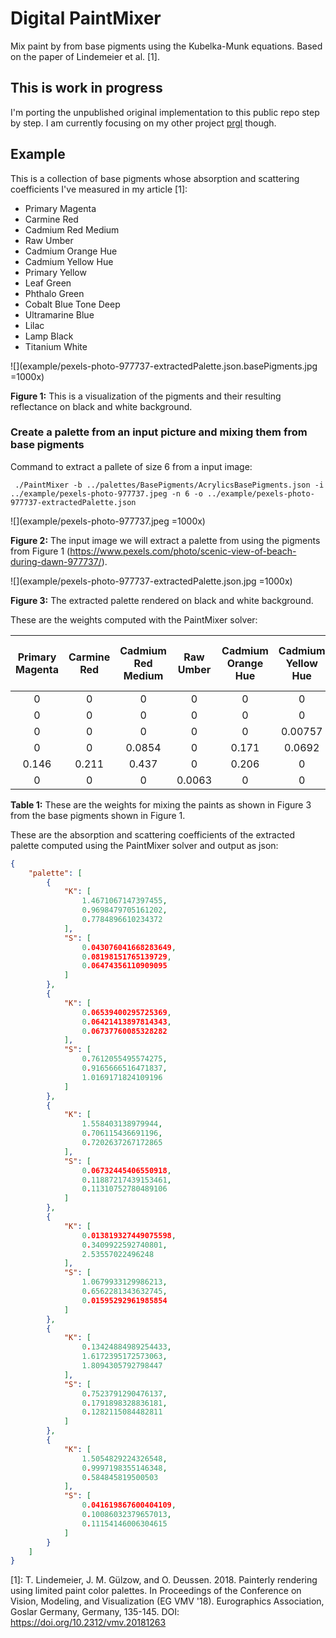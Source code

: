 # Digital PaintMixer

Mix paint by from base pigments using the Kubelka-Munk equations. Based on the paper of Lindemeier et al. [1].



## This is work in progress
I'm porting the unpublished original implementation to this public repo step by step. I am currently focusing on my other project  [prgl](https://github.com/lindemeier/prgl) though.


## Example

This is a collection of base pigments whose absorption and scattering coefficients I've measured in my article [1]:

* Primary Magenta
* Carmine Red
* Cadmium Red Medium
* Raw Umber
* Cadmium Orange Hue
* Cadmium Yellow Hue
* Primary Yellow
* Leaf Green
* Phthalo Green
* Cobalt Blue Tone Deep
* Ultramarine Blue
* Lilac
* Lamp Black
* Titanium White


![](example/pexels-photo-977737-extractedPalette.json.basePigments.jpg =1000x)

**Figure 1:** This is a visualization of the pigments and their resulting reflectance on black and white background.


### Create a palette from an input picture and mixing them from base pigments 
Command to extract a pallete of size 6 from a input image:
```shell
 ./PaintMixer -b ../palettes/BasePigments/AcrylicsBasePigments.json -i ../example/pexels-photo-977737.jpeg -n 6 -o ../example/pexels-photo-977737-extractedPalette.json
```

![](example/pexels-photo-977737.jpeg =1000x)

**Figure 2:** The input image we will extract a palette from using the pigments from Figure 1 (https://www.pexels.com/photo/scenic-view-of-beach-during-dawn-977737/).

![](example/pexels-photo-977737-extractedPalette.json.jpg =1000x)

**Figure 3:** The extracted palette rendered on black and white background.

These are the weights computed with the PaintMixer solver:

| Primary Magenta | Carmine Red| Cadmium Red Medium| Raw Umber| Cadmium Orange Hue| Cadmium Yellow Hue| Primary Yellow| Leaf Green| Phthalo Green| Cobalt Blue Tone Deep| Ultramarine Blue| Lilac| Lamp Black | Titanium White |
|:-------------:|:-------------:|:-------------:|:-------------:|:-------------:|:-------------:|:-------------:|:-------------:|:-------------:|:-------------:|:-------------:|:-------------:|:-------------:|:-------------:|
| 0      |0      | 0      | 0      | 0     | 0      |0    | 0.0947 | 0.262 | 0.0903 | 0.215  | 0      |0.337  | 0        | 
| 0      |0      | 0      | 0      | 0     | 0      |0    | 0      | 0     | 0      | 0      | 0.019  |0      | 0.981    | 
| 0      |0      | 0      | 0      | 0     | 0.00757|0    | 0.192  | 0.59  | 0.139  | 0.0424 | 0      |0      | 0.0292   | 
| 0      |0      | 0.0854 | 0      | 0.171 | 0.0692 |0.674| 0      | 0     | 0      | 0      | 0      |0      | 0        | 
| 0.146  |0.211  | 0.437  | 0      | 0.206 | 0      |0    | 0      | 0     | 0      | 0      | 0      |0      | 0        | 
| 0      |0      | 0      | 0.0063 | 0     | 0      |0    | 0.0369 | 0.212 | 0.216  | 0.259  | 0.0625 |0.206  | 0        | 
**Table 1:** These are the weights for mixing the paints as shown in Figure 3 from the base pigments shown in Figure 1. 

These are the absorption and scattering coefficients of the extracted palette computed using the PaintMixer solver and output as json:
```json
{
    "palette": [
        {
            "K": [
                1.4671067147397455,
                0.9698479705161202,
                0.7784896610234372
            ],
            "S": [
                0.043076041668283649,
                0.08198151765139729,
                0.06474356110909095
            ]
        },
        {
            "K": [
                0.06539400295725369,
                0.06421413897814343,
                0.06737760085328282
            ],
            "S": [
                0.7612055495574275,
                0.9165666516471837,
                1.0169171824109196
            ]
        },
        {
            "K": [
                1.558403138979944,
                0.706115436691196,
                0.7202637267172865
            ],
            "S": [
                0.06732445406550918,
                0.11887217439153461,
                0.11310752780489106
            ]
        },
        {
            "K": [
                0.013819327449075598,
                0.3409922592740801,
                2.53557022496248
            ],
            "S": [
                1.0679933129986213,
                0.6562281343632745,
                0.01595292961985854
            ]
        },
        {
            "K": [
                0.13424884989254433,
                1.6172395172573063,
                1.8094305792798447
            ],
            "S": [
                0.7523791290476137,
                0.1791898328836181,
                0.1282115084482811
            ]
        },
        {
            "K": [
                1.5054829224326548,
                0.9997198355146348,
                0.584845819500503
            ],
            "S": [
                0.041619867600404109,
                0.10086032379657013,
                0.11154146006304615
            ]
        }
    ]
}
```

[1]: T. Lindemeier, J. M. Gülzow, and O. Deussen. 2018. Painterly rendering using limited paint color palettes. In Proceedings of the Conference on Vision, Modeling, and Visualization (EG VMV '18). Eurographics Association, Goslar Germany, Germany, 135-145. DOI: https://doi.org/10.2312/vmv.20181263
